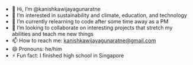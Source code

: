 - 👋 Hi, I’m @kanishkawijayagunaratne
- 👀 I’m interested in sustainability and climate, education, and technology
- 🌱 I’m currently relearning to code after some time away as a PM
- 💞️ I’m looking to collaborate on interesting projects that stretch my abilities and teach me new things
- 📫 How to reach me: kanishkawijayagunaratne@gmail.com
- 😄 Pronouns: he/him
- ⚡ Fun fact: I finished high school in Singapore

<!---
kanishkawijayagunaratne/kanishkawijayagunaratne is a ✨ special ✨ repository because its `README.md` (this file) appears on your GitHub profile.
You can click the Preview link to take a look at your changes.
--->
